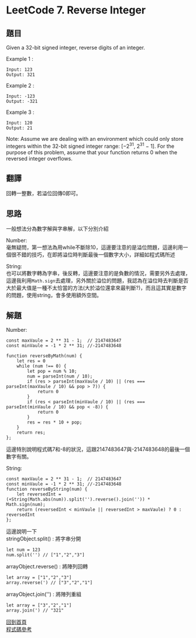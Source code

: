 # LeetCode 7. Reverse Integer

## 題目
Given a 32-bit signed integer, reverse digits of an integer.

Example 1 :
```
Input: 123
Output: 321

```

Example 2 :
```
Input: -123
Output: -321

```

Example 3 :
```
Input: 120
Output: 21

```

Note:
Assume we are dealing with an environment which could only store integers within the 32-bit signed integer range: [−2<sup>31</sup>,  2<sup>31</sup> − 1]. For the purpose of this problem, assume that your function returns 0 when the reversed integer overflows.
## 翻譯

回轉一整數，若溢位回傳0即可。  

## 思路

一般想法分為數字解與字串解，以下分別介紹  

Number:  
毫無疑問，第一想法為用while不斷除10，這邊要注意的是溢位問題，這邊利用一個很不錯的技巧，在即將溢位時判斷最後一個數字大小，詳細如程式碼所述

String:  
也可以將數字轉為字串，後反轉，這邊要注意的是負數的情況，需要另外去處理，這邊我利用``Math.sign``去處理，另外關於溢位的問題，我認為在溢位時去判斷是否大於最大值是一種不太恰當的方法(大於溢位還拿來最判斷?)，而且這其實是數字的問題，使用string，會多使用額外空間。

## 解題

Number:
```
const maxVaule = 2 ** 31 - 1;  // 2147483647
const minVaule = -1 * 2 ** 31; //-2147483648

function reverseByMath(num) {
    let res = 0
    while (num !== 0) {
        let pop = num % 10;
        num = parseInt(num / 10);
        if (res > parseInt(maxVaule / 10) || (res === parseInt(maxVaule / 10) && pop > 7)) {
            return 0
        }
        if (res < parseInt(minVaule / 10) || (res === parseInt(minVaule / 10) && pop < -8)) {
            return 0
        }
        res = res * 10 + pop;
    }
    return res;
};
```
這邊特別說明程式碼7和-8的狀況，這跟2147483647與-2147483648的最後一個數字有關。  

String:  
```
const maxVaule = 2 ** 31 - 1;  // 2147483647
const minVaule = -1 * 2 ** 31; //-2147483648
function reverseByString(num) {
    let reversedInt = (+String(Math.abs(num)).split('').reverse().join('')) * Math.sign(num);
    return (reversedInt < minVaule || reversedInt > maxVaule) ? 0 : reversedInt
};
```
這邊說明一下  
stringObject.split() : 將字串分開
```
let num = 123
num.split('') // ["1","2","3"]
```
arrayObject.reverse() : 將陣列回轉
```
let array = ["1","2","3"]
array.reverse(') // ["3","2","1"]
```
arrayObject.join('') : 將陣列重組
```
let array = ["3","2","1"]
array.join(') // "321"
```
[回到首頁](../../README.md)  
[程式碼參考](scripts/index.js)